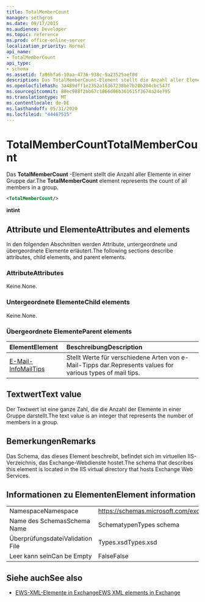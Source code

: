 ```yaml
---
title: TotalMemberCount
manager: sethgros
ms.date: 09/17/2015
ms.audience: Developer
ms.topic: reference
ms.prod: office-online-server
localization_priority: Normal
api_name:
- TotalMemberCount
api_type:
- schema
ms.assetid: fa86bfa6-10aa-4736-938c-9a23525aef8d
description: Das TotalMemberCount-Element stellt die Anzahl aller Elemente in einer Gruppe dar.
ms.openlocfilehash: 3a489dff1e2352a16367238be7b20b204cbc547f
ms.sourcegitcommit: 88ec988f2bb67c1866d06b361615f3674a24e795
ms.translationtype: MT
ms.contentlocale: de-DE
ms.lasthandoff: 05/31/2020
ms.locfileid: "44467515"
---
```

# <a name="totalmembercount"></a><span data-ttu-id="7be41-103">TotalMemberCount</span><span class="sxs-lookup"><span data-stu-id="7be41-103">TotalMemberCount</span></span>

<span data-ttu-id="7be41-104">Das **TotalMemberCount** -Element stellt die Anzahl aller Elemente in einer Gruppe dar.</span><span class="sxs-lookup"><span data-stu-id="7be41-104">The **TotalMemberCount** element represents the count of all members in a group.</span></span> 
  
```XML
<TotalMemberCount/>
```

 <span data-ttu-id="7be41-105">**int**</span><span class="sxs-lookup"><span data-stu-id="7be41-105">**int**</span></span>
## <a name="attributes-and-elements"></a><span data-ttu-id="7be41-106">Attribute und Elemente</span><span class="sxs-lookup"><span data-stu-id="7be41-106">Attributes and elements</span></span>

<span data-ttu-id="7be41-107">In den folgenden Abschnitten werden Attribute, untergeordnete und übergeordnete Elemente erläutert.</span><span class="sxs-lookup"><span data-stu-id="7be41-107">The following sections describe attributes, child elements, and parent elements.</span></span>
  
### <a name="attributes"></a><span data-ttu-id="7be41-108">Attribute</span><span class="sxs-lookup"><span data-stu-id="7be41-108">Attributes</span></span>

<span data-ttu-id="7be41-109">Keine.</span><span class="sxs-lookup"><span data-stu-id="7be41-109">None.</span></span>
  
### <a name="child-elements"></a><span data-ttu-id="7be41-110">Untergeordnete Elemente</span><span class="sxs-lookup"><span data-stu-id="7be41-110">Child elements</span></span>

<span data-ttu-id="7be41-111">Keine.</span><span class="sxs-lookup"><span data-stu-id="7be41-111">None.</span></span>
  
### <a name="parent-elements"></a><span data-ttu-id="7be41-112">Übergeordnete Elemente</span><span class="sxs-lookup"><span data-stu-id="7be41-112">Parent elements</span></span>

|<span data-ttu-id="7be41-113">**Element**</span><span class="sxs-lookup"><span data-stu-id="7be41-113">**Element**</span></span>|<span data-ttu-id="7be41-114">**Beschreibung**</span><span class="sxs-lookup"><span data-stu-id="7be41-114">**Description**</span></span>|
|:-----|:-----|
|[<span data-ttu-id="7be41-115">E-Mail-Info</span><span class="sxs-lookup"><span data-stu-id="7be41-115">MailTips</span></span>](mailtips.md) <br/> |<span data-ttu-id="7be41-116">Stellt Werte für verschiedene Arten von e-Mail-Tipps dar.</span><span class="sxs-lookup"><span data-stu-id="7be41-116">Represents values for various types of mail tips.</span></span>  <br/> |
   
## <a name="text-value"></a><span data-ttu-id="7be41-117">Textwert</span><span class="sxs-lookup"><span data-stu-id="7be41-117">Text value</span></span>

<span data-ttu-id="7be41-118">Der Textwert ist eine ganze Zahl, die die Anzahl der Elemente in einer Gruppe darstellt.</span><span class="sxs-lookup"><span data-stu-id="7be41-118">The text value is an integer that represents the number of members in a group.</span></span>
  
## <a name="remarks"></a><span data-ttu-id="7be41-119">Bemerkungen</span><span class="sxs-lookup"><span data-stu-id="7be41-119">Remarks</span></span>

<span data-ttu-id="7be41-120">Das Schema, das dieses Element beschreibt, befindet sich im virtuellen IIS-Verzeichnis, das Exchange-Webdienste hostet.</span><span class="sxs-lookup"><span data-stu-id="7be41-120">The schema that describes this element is located in the IIS virtual directory that hosts Exchange Web Services.</span></span>
  
## <a name="element-information"></a><span data-ttu-id="7be41-121">Informationen zu Elementen</span><span class="sxs-lookup"><span data-stu-id="7be41-121">Element information</span></span>

|||
|:-----|:-----|
|<span data-ttu-id="7be41-122">Namespace</span><span class="sxs-lookup"><span data-stu-id="7be41-122">Namespace</span></span>  <br/> |https://schemas.microsoft.com/exchange/services/2006/types  <br/> |
|<span data-ttu-id="7be41-123">Name des Schemas</span><span class="sxs-lookup"><span data-stu-id="7be41-123">Schema Name</span></span>  <br/> |<span data-ttu-id="7be41-124">Schematypen</span><span class="sxs-lookup"><span data-stu-id="7be41-124">Types schema</span></span>  <br/> |
|<span data-ttu-id="7be41-125">Überprüfungsdatei</span><span class="sxs-lookup"><span data-stu-id="7be41-125">Validation File</span></span>  <br/> |<span data-ttu-id="7be41-126">Types.xsd</span><span class="sxs-lookup"><span data-stu-id="7be41-126">Types.xsd</span></span>  <br/> |
|<span data-ttu-id="7be41-127">Leer kann sein</span><span class="sxs-lookup"><span data-stu-id="7be41-127">Can be Empty</span></span>  <br/> |<span data-ttu-id="7be41-128">False</span><span class="sxs-lookup"><span data-stu-id="7be41-128">False</span></span>  <br/> |
   
## <a name="see-also"></a><span data-ttu-id="7be41-129">Siehe auch</span><span class="sxs-lookup"><span data-stu-id="7be41-129">See also</span></span>



- [<span data-ttu-id="7be41-130">EWS-XML-Elemente in Exchange</span><span class="sxs-lookup"><span data-stu-id="7be41-130">EWS XML elements in Exchange</span></span>](ews-xml-elements-in-exchange.md)

